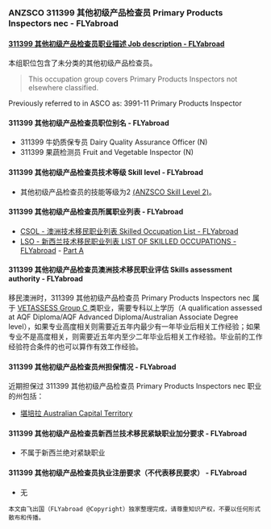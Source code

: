 ### ANZSCO 311399 其他初级产品检查员 Primary Products Inspectors nec - FLYabroad ###

#### [311399 其他初级产品检查员职业描述 Job description - FLYabroad](http://www.flyabroadvisa.com/anzsco/3113.html#311399)

本组职位包含了未分类的其他初级产品检查员。 

> This occupation group covers Primary Products Inspectors not elsewhere classified.

Previously referred to in ASCO as:
3991-11 Primary Products Inspector

#### 311399 其他初级产品检查员职位别名 - FLYabroad
 
- 311399 牛奶质保专员 Dairy Quality Assurance Officer (N)
- 311399 果蔬检测员 Fruit and Vegetable Inspector (N)

#### 311399 其他初级产品检查员技术等级 Skill level - FLYabroad

- 其他初级产品检查员的技能等级为2 [(ANZSCO Skill Level 2)](http://www.flyabroadvisa.com/anzsco/)。

#### 311399 其他初级产品检查员所属职业列表 - FLYabroad

- [CSOL - 澳洲技术移民职业列表 Skilled Occupation List - FLYabroad](http://www.flyabroadvisa.com/sol/)
- [LSO - 新西兰技术移民职业列表 LIST OF SKILLED OCCUPATIONS - FLYabroad](http://nz.flyabroadvisa.com/lso/) - [Part A](parta)

#### 311399 其他初级产品检查员澳洲技术移民职业评估 Skills assessment authority - FLYabroad

移民澳洲时，311399 其他初级产品检查员 Primary Products Inspectors nec 属于 [VETASSESS Group C ](http://www.flyabroadvisa.com/ass/vetassess.html)类职业，需要专科以上学历（A qualification assessed at AQF Diploma/AQF Advanced Diploma/Australian Associate Degree level），如果专业高度相关则需要近五年内最少有一年毕业后相关工作经验；如果专业不是高度相关，则需要近五年内至少二年毕业后相关工作经验。毕业前的工作经验符合条件的也可以算作有效工作经验。
#### 311399 其他初级产品检查员州担保情况 - FLYabroad

近期担保过 311399 其他初级产品检查员 Primary Products Inspectors nec 职业的州包括：

- [堪培拉 Australian Capital Territory](http://www.flyabroadvisa.com/zdb/act.html)

#### 311399 其他初级产品检查员新西兰技术移民紧缺职业加分要求 - FLYabroad

- 不属于新西兰绝对紧缺职业

#### 311399 其他初级产品检查员执业注册要求（不代表移民要求） - FLYabroad

- 无

`本文由飞出国（FLYabroad @Copyright）独家整理完成，请尊重知识产权，不要以任何形式散布和传播。`